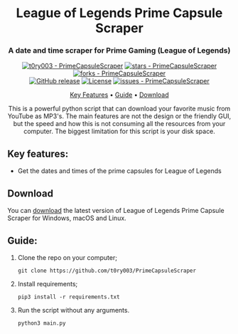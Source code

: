 <div align="center">

[//]: # (    <img src="images/" alt="Logo" width="300">)
</div>

<h1 align="center">
	League of Legends Prime Capsule Scraper
</h1>

<div align="center">

<h3 align="center">A date and time scraper for Prime Gaming (League of Legends)</h3>

[![t0ry003 - PrimeCapsuleScraper](https://img.shields.io/static/v1?label=t0ry003&message=PrimeCapsuleScraper&color=gold&logo=github)](https://github.com/t0ry003/PrimeCapsuleScraper "Go to GitHub repo")
[![stars - PrimeCapsuleScraper](https://img.shields.io/github/stars/t0ry003/PrimeCapsuleScraper?style=social)](https://github.com/t0ry003/PrimeCapsuleScraper)
[![forks - PrimeCapsuleScraper](https://img.shields.io/github/forks/t0ry003/PrimeCapsuleScraper?style=social)](https://github.com/t0ry003/PrimeCapsuleScraper)</br>
[![GitHub release](https://img.shields.io/github/release/t0ry003/PrimeCapsuleScraper?include_prereleases=&sort=semver&color=gold)](https://github.com/t0ry003/PrimeCapsuleScraper/releases/)
[![License](https://img.shields.io/badge/License-MIT-gold)](#license)
[![issues - PrimeCapsuleScraper](https://img.shields.io/github/issues/t0ry003/PrimeCapsuleScraper)](https://github.com/t0ry003/PrimeCapsuleScraper/issues)

   <p align="center">
     <a href="#key-features">Key Features</a> •
     <a href="#guide">Guide</a> •
     <a href="#download">Download</a>
   </p>

[//]: # (   <img src="images/demo/" alt="Demo">)
</div>

<div align="center">
   <p>
      This is a powerful python script that can download your favorite music from YouTube as MP3's. The main features are
   not the design or the friendly GUI, but the speed and how this is not consuming all the resources from your computer. The biggest limitation for this script is your disk space.
   </p>
</div>

## Key features:

- Get the dates and times of the prime capsules for League of Legends

## Download

You can [download](https://github.com/t0ry003/) the latest version of League of Legends Prime Capsule Scraper for
Windows, macOS and Linux.

## Guide:

1. Clone the repo on your computer;

    ```shell
    git clone https://github.com/t0ry003/PrimeCapsuleScraper
    ```

2. Install requirements;

    ```shell
    pip3 install -r requirements.txt
    ```

3. Run the script without any arguments.

   ```shell
   python3 main.py
   ```